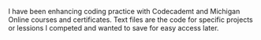 I have been enhancing coding practice with Codecademt and Michigan Online courses and certificates. 
Text files are the code for specific projects or lessions I competed and wanted to save for easy access later.
